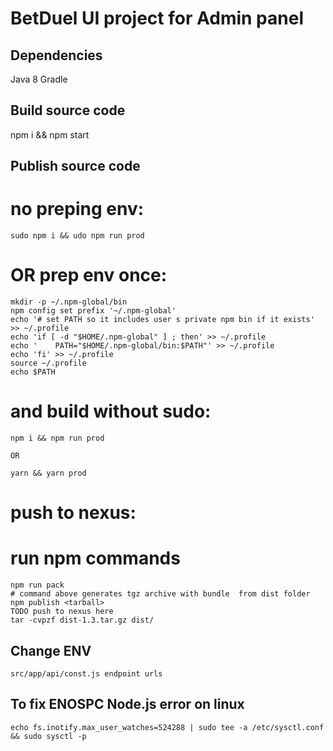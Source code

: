 BetDuel UI project for Admin panel
==============


Dependencies
--------------

Java 8
Gradle


Build source code
--------------

npm i && npm start


Publish source code
--------------

# no preping env:

	sudo npm i && udo npm run prod

# OR prep env once:

	mkdir -p ~/.npm-global/bin
	npm config set prefix '~/.npm-global'
	echo '# set PATH so it includes user s private npm bin if it exists' >> ~/.profile
	echo 'if [ -d "$HOME/.npm-global" ] ; then' >> ~/.profile
	echo '    PATH="$HOME/.npm-global/bin:$PATH"' >> ~/.profile
	echo 'fi' >> ~/.profile
	source ~/.profile 
	echo $PATH

# and build without sudo:

	npm i && npm run prod

	OR

	yarn && yarn prod

# push to nexus:
  # run npm commands
    npm run pack
    # command above generates tgz archive with bundle  from dist folder
    npm publish <tarball>
	TODO push to nexus here
	tar -cvpzf dist-1.3.tar.gz dist/

Change ENV
--------------

	src/app/api/const.js endpoint urls


To fix ENOSPC Node.js error on linux
--------------

	echo fs.inotify.max_user_watches=524288 | sudo tee -a /etc/sysctl.conf && sudo sysctl -p


